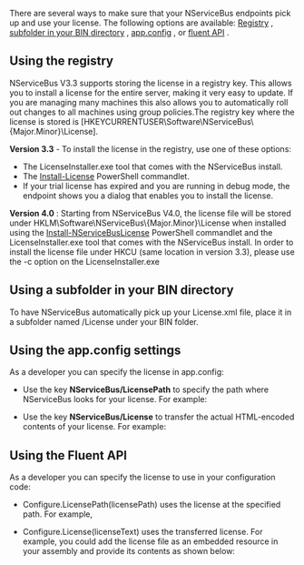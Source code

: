 <!--
title: "How to install your license file"
tags: ""
summary: "<p>There are several ways to make sure that your NServiceBus endpoints pick up and use your license. The following options are available:
<a href="#registry">Registry</a> , <a href="#subfolder_in_BIN">subfolder in your BIN directory</a> , <a href="#app.config">app.config</a> , or <a href="#fluent_api">fluent API</a> .</p>
"
-->

There are several ways to make sure that your NServiceBus endpoints pick up and use your license. The following options are available:
[Registry](#registry) , [subfolder in your BIN directory](#subfolder_in_BIN) , [app.config](#app.config) , or [fluent API](#fluent_api) .


<a id="registry" name="registry">Using the registry</a>
-------------------------------------------------------

NServiceBus V3.3 supports storing the license in a registry key. This allows you to install a license for the entire server, making it very easy to update. If you are managing many machines this also allows you to automatically roll out changes to all machines using group policies.The registry key where the license is stored is
[HKEYCURRENTUSER\\Software\\NServiceBus\\{Major.Minor}\\License].

**Version 3.3** - To install the license in the registry, use one of these options:

-   The LicenseInstaller.exe tool that comes with the NServiceBus
    install.
-   The
    [Install-License](articles/managing-nservicebus-using-powershell)
    PowerShell commandlet.
-   If your trial license has expired and you are running in debug mode,
    the endpoint shows you a dialog that enables you to install the
    license.

**Version 4.0** : Starting from NServiceBus V4.0, the license file will be stored under HKLM\\Software\\NServiceBus\\{Major.Minor}\\License when installed using the
[Install-NServiceBusLicense](articles/managing-nservicebus-using-powershell) PowerShell commandlet and the LicenseInstaller.exe tool that comes with the NServiceBus install. In order to install the license file under HKCU
(same location in version 3.3), please use the -c option on the LicenseInstaller.exe

<a id="subfolder_in_BIN" name="subfolder_in_BIN">Using a subfolder in your BIN directory</a>
--------------------------------------------------------------------------------------------

To have NServiceBus automatically pick up your License.xml file, place it in a subfolder named /License under your BIN folder.

<a name="app.config">Using the app.config settings</a>
------------------------------------------------------

As a developer you can specify the license in app.config:

-   Use the key **NServiceBus/LicensePath** to specify the path where
    NServiceBus looks for your license. For example:

<script src="https://gist.github.com/Particular/6091729.js?file=LicensePath.xml"></script>
-   Use the key **NServiceBus/License** to transfer the actual
    HTML-encoded contents of your license. For example:

<script src="https://gist.github.com/Particular/6091729.js?file=licenseContent.xml"></script>


<a id="fluent_api" name="fluent_api">Using the Fluent API</a>
-------------------------------------------------------------

As a developer you can specify the license to use in your configuration code:

-   Configure.LicensePath(licensePath) uses the license at the specified
    path. For example,

<script src="https://gist.github.com/Particular/6091729.js?file=ConfigureLicense.cs"></script>
-   Configure.License(licenseText) uses the transferred license. For
    example, you could add the license file as an embedded resource in
    your assembly and provide its contents as shown below:

<script src="https://gist.github.com/Particular/6091729.js?file=ConfigureLicenseUsingContent.cs"></script>


